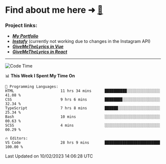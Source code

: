 # Find about me here ➜ [🧑](https://pauabella.dev)

### Project links:
- ***[My Portfolio](https://pauabella.dev)***
- ***[Instafy](https://instafy.me)*** (currently not working due to changes in the Instagram API)
- ***[GiveMeTheLyrics in Vue](https://lyrics.pauabella.dev)***
- ***[GiveMeTheLyrics in React](https://pauabella.dev/GiveMeTheLyrics)***

---
<!--START_SECTION:waka-->
![Code Time](http://img.shields.io/badge/Code%20Time-1%2C880%20hrs%2024%20mins-blue)

📊 **This Week I Spent My Time On** 

```text
💬 Programming Languages: 
HTML                     11 hrs 34 mins      ██████████░░░░░░░░░░░░░░░   41.08 % 
CSS                      9 hrs 6 mins        ████████░░░░░░░░░░░░░░░░░   32.34 % 
TypeScript               7 hrs 8 mins        ██████░░░░░░░░░░░░░░░░░░░   25.34 % 
Bash                     10 mins             ░░░░░░░░░░░░░░░░░░░░░░░░░   00.63 % 
SCSS                     4 mins              ░░░░░░░░░░░░░░░░░░░░░░░░░   00.29 % 

🔥 Editors: 
VS Code                  28 hrs 9 mins       █████████████████████████   100.00 % 

```


 Last Updated on 10/02/2023 14:06:28 UTC
<!--END_SECTION:waka-->
